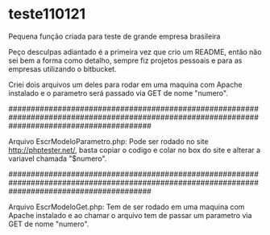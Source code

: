 # teste110121
Pequena função criada para teste de grande empresa brasileira

Peço desculpas adiantado é a primeira vez que crio um README, então não sei bem a forma como detalho, sempre fiz projetos pessoais e para as empresas utilizando o bitbucket.

Criei dois arquivos um deles para rodar em uma maquina com Apache instalado e o parametro será passado via GET de nome "numero".

################################################################################################################################################

Arquivo EscrModeloParametro.php:
Pode ser rodado no site http://phptester.net/, basta copiar o codigo e colar no box do site e alterar a variavel chamada "$numero".

################################################################################################################################################

Arquivo EscrModeloGet.php:
Tem de ser rodado em uma maquina com Apache instalado e ao chamar o arquivo tem de passar um parametro via GET de nome "numero".
